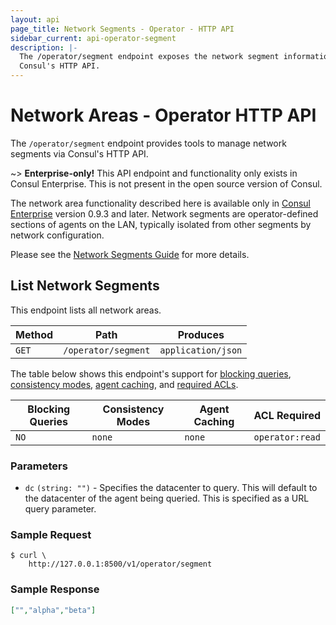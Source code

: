 ```yaml
---
layout: api
page_title: Network Segments - Operator - HTTP API
sidebar_current: api-operator-segment
description: |-
  The /operator/segment endpoint exposes the network segment information via
  Consul's HTTP API.
---
```


# Network Areas - Operator HTTP API

The `/operator/segment` endpoint provides tools to manage network segments via
Consul's HTTP API.

~> **Enterprise-only!** This API endpoint and functionality only exists in
Consul Enterprise. This is not present in the open source version of Consul.

The network area functionality described here is available only in
[Consul Enterprise](https://www.hashicorp.com/products/consul/) version 0.9.3 and
later. Network segments are operator-defined sections of agents on the LAN, typically
isolated from other segments by network configuration.

Please see the [Network Segments Guide](/docs/guides/network-segments.html) for more details.

## List Network Segments

This endpoint lists all network areas.

| Method | Path                         | Produces                   |
| ------ | ---------------------------- | -------------------------- |
| `GET`  | `/operator/segment`     | `application/json`         |

The table below shows this endpoint's support for
[blocking queries](/api/index.html#blocking-queries),
[consistency modes](/api/index.html#consistency-modes),
[agent caching](/api/index.html#agent-caching), and
[required ACLs](/api/index.html#acls).

| Blocking Queries | Consistency Modes | Agent Caching | ACL Required    |
| ---------------- | ----------------- | ------------- | --------------- |
| `NO`             | `none`            | `none`        | `operator:read` |

### Parameters

- `dc` `(string: "")` - Specifies the datacenter to query. This will default to
  the datacenter of the agent being queried. This is specified as a URL query
  parameter.

### Sample Request

```text
$ curl \
    http://127.0.0.1:8500/v1/operator/segment
```

### Sample Response

```json
["","alpha","beta"]
```
